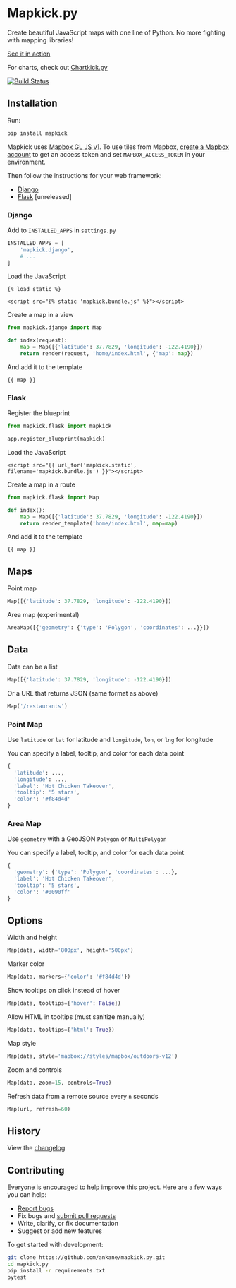 # Mapkick.py

Create beautiful JavaScript maps with one line of Python. No more fighting with mapping libraries!

[See it in action](https://chartkick.com/mapkick-py)

For charts, check out [Chartkick.py](https://github.com/ankane/chartkick.py)

[![Build Status](https://github.com/ankane/mapkick.py/workflows/build/badge.svg?branch=master)](https://github.com/ankane/mapkick.py/actions)

## Installation

Run:

```sh
pip install mapkick
```

Mapkick uses [Mapbox GL JS v1](https://github.com/mapbox/mapbox-gl-js/tree/v1.13.3). To use tiles from Mapbox, [create a Mapbox account](https://account.mapbox.com/auth/signup/) to get an access token and set `MAPBOX_ACCESS_TOKEN` in your environment.

Then follow the instructions for your web framework:

- [Django](#django)
- [Flask](#flask) [unreleased]

### Django

Add to `INSTALLED_APPS` in `settings.py`

```python
INSTALLED_APPS = [
    'mapkick.django',
    # ...
]
```

Load the JavaScript

```django
{% load static %}

<script src="{% static 'mapkick.bundle.js' %}"></script>
```

Create a map in a view

```python
from mapkick.django import Map

def index(request):
    map = Map([{'latitude': 37.7829, 'longitude': -122.4190}])
    return render(request, 'home/index.html', {'map': map})
```

And add it to the template

```django
{{ map }}
```

### Flask

Register the blueprint

```python
from mapkick.flask import mapkick

app.register_blueprint(mapkick)
```

Load the JavaScript

```jinja
<script src="{{ url_for('mapkick.static', filename='mapkick.bundle.js') }}"></script>
```

Create a map in a route

```python
from mapkick.flask import Map

def index():
    map = Map([{'latitude': 37.7829, 'longitude': -122.4190}])
    return render_template('home/index.html', map=map)
```

And add it to the template

```django
{{ map }}
```

## Maps

Point map

```python
Map([{'latitude': 37.7829, 'longitude': -122.4190}])
```

Area map (experimental)

```python
AreaMap([{'geometry': {'type': 'Polygon', 'coordinates': ...}}])
```

## Data

Data can be a list

```python
Map([{'latitude': 37.7829, 'longitude': -122.4190}])
```

Or a URL that returns JSON (same format as above)

```python
Map('/restaurants')
```

### Point Map

Use `latitude` or `lat` for latitude and `longitude`, `lon`, or `lng` for longitude

You can specify a label, tooltip, and color for each data point

```python
{
  'latitude': ...,
  'longitude': ...,
  'label': 'Hot Chicken Takeover',
  'tooltip': '5 stars',
  'color': '#f84d4d'
}
```

### Area Map

Use `geometry` with a GeoJSON `Polygon` or `MultiPolygon`

You can specify a label, tooltip, and color for each data point

```python
{
  'geometry': {'type': 'Polygon', 'coordinates': ...},
  'label': 'Hot Chicken Takeover',
  'tooltip': '5 stars',
  'color': '#0090ff'
}
```

## Options

Width and height

```python
Map(data, width='800px', height='500px')
```

Marker color

```python
Map(data, markers={'color': '#f84d4d'})
```

Show tooltips on click instead of hover

```python
Map(data, tooltips={'hover': False})
```

Allow HTML in tooltips (must sanitize manually)

```python
Map(data, tooltips={'html': True})
```

Map style

```python
Map(data, style='mapbox://styles/mapbox/outdoors-v12')
```

Zoom and controls

```python
Map(data, zoom=15, controls=True)
```

Refresh data from a remote source every `n` seconds

```python
Map(url, refresh=60)
```

## History

View the [changelog](https://github.com/ankane/mapkick.py/blob/master/CHANGELOG.md)

## Contributing

Everyone is encouraged to help improve this project. Here are a few ways you can help:

- [Report bugs](https://github.com/ankane/mapkick.py/issues)
- Fix bugs and [submit pull requests](https://github.com/ankane/mapkick.py/pulls)
- Write, clarify, or fix documentation
- Suggest or add new features

To get started with development:

```sh
git clone https://github.com/ankane/mapkick.py.git
cd mapkick.py
pip install -r requirements.txt
pytest
```
